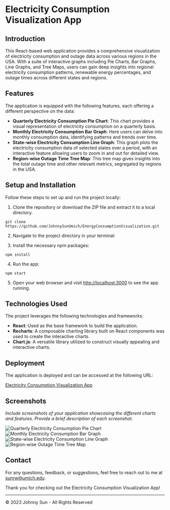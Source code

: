 # Electricity Consumption Visualization App

## Introduction

This React-based web application provides a comprehensive visualization of electricity consumption and outage data across various regions in the USA. With a suite of interactive graphs including Pie Charts, Bar Graphs, Line Graphs, and Tree Maps, users can gain deep insights into regional electricity consumption patterns, renewable energy percentages, and outage times across different states and regions.

## Features

The application is equipped with the following features, each offering a different perspective on the data:

- **Quarterly Electricity Consumption Pie Chart**: This chart provides a visual representation of electricity consumption on a quarterly basis.
- **Monthly Electricity Consumption Bar Graph**: Here users can delve into monthly consumption data, identifying patterns and trends over time.
- **State-wise Electricity Consumption Line Graph**: This graph plots the electricity consumption data of selected states over a period, with an interactive feature allowing users to zoom in and out for detailed view.
- **Region-wise Outage Time Tree Map**: This tree map gives insights into the total outage time and other relevant metrics, segregated by regions in the USA.

## Setup and Installation

Follow these steps to set up and run the project locally:

1. Clone the repository or download the ZIP file and extract it to a local directory.

```
git clone https://github.com/JohnnySunUmich/EnergyConsumptionVisualization.git
```

2. Navigate to the project directory in your terminal:

3. Install the necessary npm packages:

```
npm install
```

4. Run the app:

```
npm start
```

5. Open your web browser and visit [http://localhost:3000](http://localhost:3000) to see the app running.

## Technologies Used

The project leverages the following technologies and frameworks:

- **React**: Used as the base framework to build the application.
- **Recharts**: A composable charting library built on React components was used to create the interactive charts.
- **Chart.js**: A versatile library utilized to construct visually appealing and interactive charts.

## Deployment

The application is deployed and can be accessed at the following URL:

[Electricity Consumption Visualization App](http://3.16.107.65/)

## Screenshots

_Include screenshots of your application showcasing the different charts and features. Provide a brief description of each screenshot._

![Quarterly Electricity Consumption Pie Chart](pieChart.jpg)
![Monthly Electricity Consumption Bar Graph](barGraph.jpg)
![State-wise Electricity Consumption Line Graph](lineGraph.jpg)
![Region-wise Outage Time Tree Map](treeMap.jpg)

## Contact

For any questions, feedback, or suggestions, feel free to reach out to me at sunrw@umich.edu.

Thank you for checking out the Electricity Consumption Visualization App!

---

© 2023 Johnny Sun - All Rights Reserved
